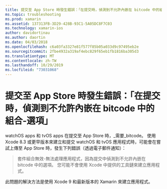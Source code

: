 ```yaml
---
title: 提交至 App Store 時發生錯誤：「在提交時，偵測到不允許內嵌在 bitcode 中的組合-選項」
ms.topic: troubleshooting
ms.prod: xamarin
ms.assetid: 137313FB-3D29-428B-93C1-5A05DC8F7C03
ms.technology: xamarin-ios
author: davidortinau
ms.author: daortin
ms.date: 04/03/2018
ms.openlocfilehash: c6a03fa3327e81f577f85b05a033d9c97495eb2e
ms.sourcegitcommit: 2fbe4932a319af4ebc829f65eb1fb1816ba305d3
ms.translationtype: MT
ms.contentlocale: zh-TW
ms.lasthandoff: 10/29/2019
ms.locfileid: "73031068"
---
```

# <a name="error-when-submitting-to-app-store-invalid-bundle---options-not-allowed-to-be-embedded-in-bitcode-are-detected-in-the-submission"></a>提交至 App Store 時發生錯誤：「在提交時，偵測到不允許內嵌在 bitcode 中的組合-選項」

watchOS apps 和 tvOS apps 在提交至 App Store 時，_需要_bitcode。 使用 Xcode 8.3 或更早版本來建立和提交 watchOS 和 tvOS 應用程式時，可能會在嘗試上傳至 App Store 時，發生下列錯誤（透過電子郵件通知）：

>套件組合無效-無法處理應用程式，因為提交中偵測到不允許內嵌在 bitcode 中的選項。 您可能不會使用 Xcode 中提供的工具鏈來建立應用程式。

此問題的解決方法是使用 Xcode 9 和最新版本的 Xamarin 來建立應用程式。
